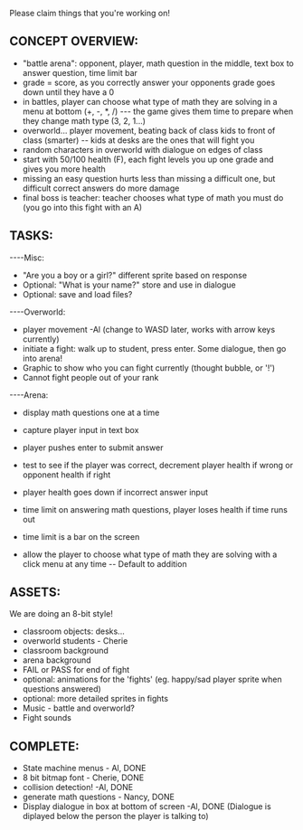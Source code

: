Please claim things that you're working on!

CONCEPT OVERVIEW:
--------
- "battle arena": opponent, player, math question in the middle, text box to answer question, time limit bar
- grade = score, as you correctly answer your opponents grade goes down until they have a 0
- in battles, player can choose what type of math they are solving in a menu at bottom (+, -, *, /)
--- the game gives them time to prepare when they change math type (3, 2, 1...)
- overworld... player movement, beating back of class kids to front of class (smarter)
-- kids at desks are the ones that will fight you
- random characters in overworld with dialogue on edges of class 
- start with 50/100 health (F), each fight levels you up one grade and gives you more health
- missing an easy question hurts less than missing a difficult one, but difficult correct answers do more damage
- final boss is teacher: teacher chooses what type of math you must do (you go into this fight with an A)

TASKS:
------
----Misc:
- "Are you a boy or a girl?" different sprite based on response
- Optional: "What is your name?" store and use in dialogue
- Optional: save and load files?

----Overworld:
- player movement -Al (change to WASD later, works with arrow keys currently)
- initiate a fight: walk up to student, press enter. Some dialogue, then go into arena!
- Graphic to show who you can fight currently (thought bubble, or '!')
- Cannot fight people out of your rank

----Arena:
- display math questions one at a time
- capture player input in text box
- player pushes enter to submit answer
- test to see if the player was correct, decrement player health if wrong or opponent health if right
- player health goes down if incorrect answer input

- time limit on answering math questions, player loses health if time runs out
- time limit is a bar on the screen
- allow the player to choose what type of math they are solving with a click menu at any time
-- Default to addition

ASSETS:
-------
We are doing an 8-bit style!
- classroom objects: desks...
- overworld students - Cherie
- classroom background
- arena background
- FAIL or PASS for end of fight
- optional: animations for the 'fights' (eg. happy/sad player sprite when questions answered)
- optional: more detailed sprites in fights
- Music - battle and overworld?
- Fight sounds

COMPLETE:
---------
- State machine menus - Al, DONE
- 8 bit bitmap font - Cherie, DONE
- collision detection! -Al, DONE
- generate math questions - Nancy, DONE
- Display dialogue in box at bottom of screen -Al, DONE 
	(Dialogue is diplayed below the person the player is talking to)